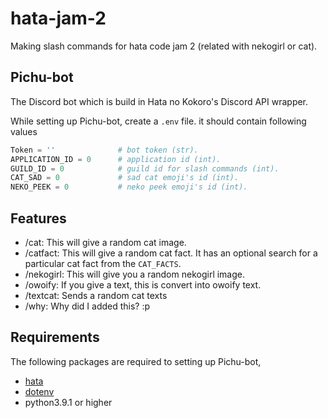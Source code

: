 # hata-jam-2
Making slash commands for hata code jam 2 (related with nekogirl or cat).


## Pichu-bot
The Discord bot which is build in Hata no Kokoro's Discord API wrapper.

While setting up Pichu-bot, create a `.env` file. it should contain following values
```py
Token = ''              # bot token (str).
APPLICATION_ID = 0      # application id (int).
GUILD_ID = 0            # guild id for slash commands (int).
CAT_SAD = 0             # sad cat emoji's id (int).
NEKO_PEEK = 0           # neko peek emoji's id (int).
```


## Features
- /cat: This will give a random cat image.
- /catfact: This will give a random cat fact. It has an optional search for a particular cat fact from the `CAT_FACTS`.
- /nekogirl: This will give you a random nekogirl image.
- /owoify: If you give a text, this is convert into owoify text.
- /textcat: Sends a random cat texts
- /why: Why did I added this? :p


## Requirements
The following packages are required to setting up Pichu-bot,
- [hata](https://www.github.com/HuyaneMatsu/hata)
- [dotenv](https://pypi.org/project/python-dotenv/)
- python3.9.1 or higher
